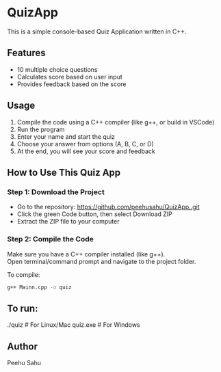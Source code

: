 # QuizApp

This is a simple console-based Quiz Application written in C++.

## Features
- 10 multiple choice questions
- Calculates score based on user input
- Provides feedback based on the score

## Usage
1. Compile the code using a C++ compiler (like g++, or build in VSCode)
2. Run the program
3. Enter your name and start the quiz
4. Choose your answer from options (A, B, C, or D)
5. At the end, you will see your score and feedback
   
##  How to Use This Quiz App

### Step 1: Download the Project

- Go to the repository: https://github.com/peehusahu/QuizApp..git
- Click the green Code button, then select Download ZIP  
- Extract the ZIP file to your computer


### Step 2: Compile the Code

Make sure you have a C++ compiler installed (like g++).  
Open terminal/command prompt and navigate to the project folder.

To compile:

```bash
g++ Mainn.cpp -o quiz
```

## To run:
./quiz       # For Linux/Mac
quiz.exe     # For Windows



## Author
Peehu Sahu  

